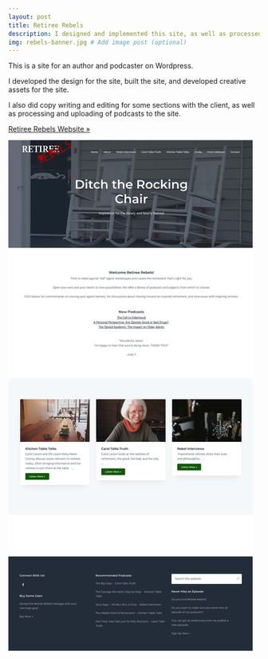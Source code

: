 ```yaml
---
layout: post
title: Retiree Rebels
description: I designed and implemented this site, as well as processed and posted podcast episodes
img: rebels-banner.jpg # Add image post (optional)
---
```

This is a site for an author and podcaster on Wordpress. 

I developed the design for the site, built the site, and developed creative assets for the site. 

I also did copy writing and editing for some sections with the client, as well as processing and uploading of podcasts to the site.

<a href="https://retireerebels.com">Retiree Rebels Website »</a>



<img src="/assets/img/rebels-full.jpg" alt="Retiree Rebels">
